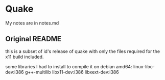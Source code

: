 # Quake

My notes are in notes.md

## Original README

this is a subset of id's release of quake with only the files required for the x11 build included.

some libraries I had to install to compile it on debian amd64: 
linux-libc-dev:i386 g++-multilib libx11-dev:i386 libxext-dev:i386

